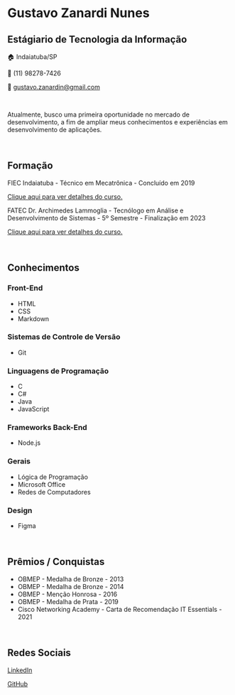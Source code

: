 # __Gustavo Zanardi Nunes__
## __Estágiario de Tecnologia da Informação__

🏠 Indaiatuba/SP

📱 (11) 98278-7426

📧 gustavo.zanardin@gmail.com

<br>

Atualmente, busco uma primeira oportunidade no mercado de desenvolvimento, a fim de 
ampliar meus conhecimentos e experiências em desenvolvimento de aplicações.

<br>

## Formação
FIEC Indaiatuba - Técnico em Mecatrônica - Concluído em 2019
 
[Clique aqui para ver detalhes do curso.](https://www.fiec.com.br/site/cur/1/45/ver.do)


FATEC Dr. Archimedes Lammoglia - Tecnólogo em Análise e Desenvolvimento de Sistemas - 5º Semestre - Finalização em 2023
 
[Clique aqui para ver detalhes do curso.](http://www.fatecid.com.br/site/index.php/analise-de-sistemas/)

<br>

## Conhecimentos

### Front-End
* HTML
* CSS
* Markdown

### Sistemas de Controle de Versão
* Git

### Linguagens de Programação
* C
* C#
* Java
* JavaScript

### Frameworks Back-End
* Node.js

### Gerais
* Lógica de Programação
* Microsoft Office
* Redes de Computadores

### Design
* Figma


<br>

## Prêmios / Conquistas
* OBMEP - Medalha de Bronze - 2013
* OBMEP - Medalha de Bronze - 2014
* OBMEP - Menção Honrosa - 2016
* OBMEP - Medalha de Prata - 2019
* Cisco Networking Academy - Carta de Recomendação IT Essentials - 2021

<br>

## Redes Sociais
[LinkedIn](https://www.linkedin.com/in/gustavo-zanardi-746bb51b8/)

[GitHub](https://github.com/Zanarddi)

<!-- [Site Pessoal]()

[Instagram]() -->

<br>
